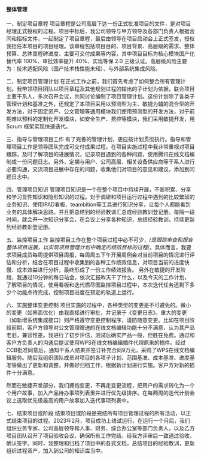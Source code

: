 #### 整体管理


一、制定项目章程
项目章程是公司高层下达一份正式批准项目的文件，是对项目经理正式授权的过程。项目中标后，我公司领导与甲方领导及各部门负责人根据合同和招标文件，一起制定了项目章程，最后由领导在项目启动会上正式签发，授权我担任本项目的项目经理。该章程包括项目目的、项目背景、高层级的需求、整体预算、总体里程碑进度、主要可交付成果等内容，其中项目目标为核心模块国产化替代率 100%、审批效率提升 40%、实现等保 2.0 三级认证。高层级风险主要为：技术适配风险（国产技术栈性能未知）、与外部系统集成风险。

二、制定项目管理计划
在正式工作之前，我们首先考虑了如何整合所有管理计划。我带领项目团队以项目章程及其他规划过程的输出的子计划为依据，联合项目主要干系人，多次召开会议，共同讨论编制了项目管理计划。这份计划除了各类子管理计划和基准之外，还规定了本项目采用以预测型为主、敏捷为辅的混合型的开发方法，对于固定资产、公文管理等通用模块我们使用预测型的开发方法，对于前期难以预料的定制化开发模块，如安全生产、费控等模块，我们采用敏捷开发，用 Scrum 框架实现快速迭代。

三、指导与管理项目工作
有了完善的管理计划，更应按计划贯彻执行。指导和管理项目工作是领导团队完成可交付成果过程。在项目实施过程中我非常重视对项目跟踪，及时了解项目的进展情况，记录项目遇到的各种问题，使用腾讯在线文档编制成一份问题日志。另外，定期与用户、公司高层、相关设备供应商等干系人进行必要沟通，交流项目进展中存在的问题，收集他们对项目的意见和建议，添加到问题日志中。

四、管理项目知识
管理项目知识是一个在整个项目中持续开展，不断积累、分享和学习显性知识和隐形知识的过程。对于调研和项目运行过程中遇到的比较繁琐的业务知识、使用IPAD看板、teambition等工具进行知识分享，让每个人都能看到业务的具体解决思路。并且把总结到的经验教训汇总成经验教训登记册。每隔一段时间，就会开一次知识分享会，在会议上分享各种知识，总结经验教训，持续更新到经验教训登记册。

五、监控项目工作
监控项目工作在整个项目过程中必不可少，/*是跟踪审查和报告整体项目进展，以实现项目管理计划中确定的绩效目标的过程*/。具体而言，我要求项目成员每周提供项目周报，每周周五下午开展周例会对当前项目的情况进行评估和分析，结合在项目过程中收集到的各种工作绩效信息，对项目当前的进度快慢、成本效益进行分析，最终形成了一份工作绩效报告。
另外在敏捷的开发阶段，我通过10分钟的每日站会，依次汇报昨天干了什么，以及今天的工作计划，了解项目的情况，使用看板和迭代燃尽图监控项目过程中，本次迭代任务还剩下多少个功能点待完成，控制项目进度在预定的轨道上运行。

六、实施整体变更控制
项目实施的过程中，各种类型的变更是不可避免的。微小的变更（如界面优化）由我直接进行审批，并记录于《变更日志》。重大的变更（如新增系统集成接口）则严格遵守变更控制程序，谨防随意变更。比如在项目阶段前期，客户方领导对公文管理赠送的在线文档编辑功能十分不满意，认为其产品老旧，兼容性差。我进行了初步评估，测试后确实产品一般，但胜在免费。通过和客户方负责人的沟通后提议使用WPS在线文档编辑插件代理原来的插件。经过CCB批准同意后，通知干系人结果并签订补充合同9万元，采购了WPS在线文档编辑服务。随后我组织团队成员对项目的各项子计划、范围基准、成本基准、进度基准等做出了更新和调整，并做好归档工作，根据新计划进行实施。客户方对新的插件十分满意。

然而在敏捷开发部分，我们拥抱变更，不再走变更流程，把用户的需求转化为一个个用户故事，加入产品待办事项列表里并进行优先级排序。在每两周的迭代计划会议上选取优先级最高的用户故事加入迭代事项列表中。

七、结束项目或阶段
结束项目或阶段是完结所有项目管理过程的所有活动，以正式结束项目的过程。2023年2月，项目成功上线试运行，在运行一个月后，我们组织业务专家、公司高层领导和人事、财务、综合办公室等部门负责人，以及乙方项目团队召开了项目验收会议，确保所有工作完结，经我方评审后一致通过验收，确认签字。同时，我整理和归档了项目中的各式文档，总结项目的经验教训，更新组织过程资产，加入到公司的知识库当中。